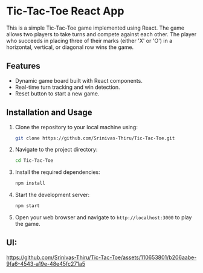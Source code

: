 # Tic-Tac-Toe React App

This is a simple Tic-Tac-Toe game implemented using React. The game allows two players to take turns and compete against each other. The player who succeeds in placing three of their marks (either 'X' or 'O') in a horizontal, vertical, or diagonal row wins the game.

## Features

- Dynamic game board built with React components.
- Real-time turn tracking and win detection.
- Reset button to start a new game.

## Installation and Usage

1. Clone the repository to your local machine using:

   ```bash
   git clone https://github.com/Srinivas-Thiru/Tic-Tac-Toe.git
   ```

2. Navigate to the project directory:

   ```bash
   cd Tic-Tac-Toe
   ```

3. Install the required dependencies:

   ```bash
   npm install
   ```

4. Start the development server:

   ```bash
   npm start
   ```

5. Open your web browser and navigate to `http://localhost:3000` to play the game.


## UI:

https://github.com/Srinivas-Thiru/Tic-Tac-Toe/assets/110653801/b206aabe-9fa6-4543-a19e-48e45fc271a5

